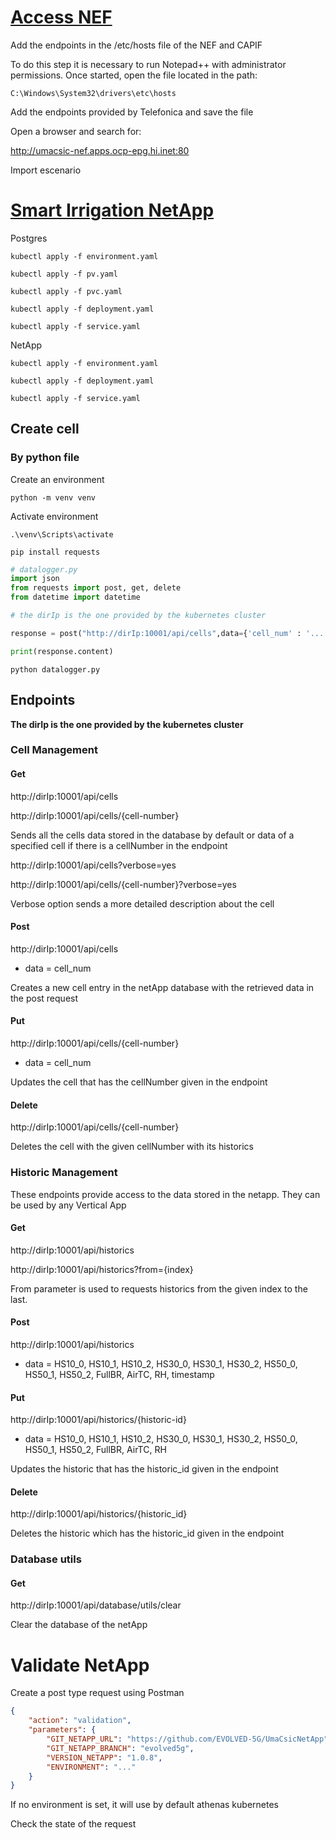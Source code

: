 # [Access NEF](https://github.com/EVOLVED-5G/NEF_emulator)

Add the endpoints in the /etc/hosts file of the NEF and CAPIF

To do this step it is necessary to run Notepad++ with administrator permissions. Once started, open the file located in the path:

`C:\Windows\System32\drivers\etc\hosts`

Add the endpoints provided by Telefonica and save the file

Open a browser and search for:

http://umacsic-nef.apps.ocp-epg.hi.inet:80

Import escenario

# [Smart Irrigation NetApp](https://github.com/EVOLVED-5G/UmaCsicNetApp)

Postgres

`kubectl apply -f environment.yaml`

`kubectl apply -f pv.yaml`

`kubectl apply -f pvc.yaml`

`kubectl apply -f deployment.yaml`

`kubectl apply -f service.yaml`

NetApp

`kubectl apply -f environment.yaml`

`kubectl apply -f deployment.yaml`

`kubectl apply -f service.yaml`

## Create cell

### By python file

Create an environment 

`python -m venv venv`

Activate environment

`.\venv\Scripts\activate`

`pip install requests`

```python
# datalogger.py
import json
from requests import post, get, delete
from datetime import datetime

# the dirIp is the one provided by the kubernetes cluster

response = post("http://dirIp:10001/api/cells",data={'cell_num' : '...'})

print(response.content)
```

`python datalogger.py`

## Endpoints

**The dirIp is the one provided by the kubernetes cluster**

### Cell Management 

#### Get 

http://dirIp:10001/api/cells

http://dirIp:10001/api/cells/{cell-number}

Sends all the cells data stored in the database by default or data of a specified cell if there is a cellNumber in the endpoint

http://dirIp:10001/api/cells?verbose=yes

http://dirIp:10001/api/cells/{cell-number}?verbose=yes

Verbose option sends a more detailed description about the cell

#### Post 

http://dirIp:10001/api/cells 

- data = cell_num

Creates a new cell entry in the netApp database with the retrieved data in the post request

#### Put 

http://dirIp:10001/api/cells/{cell-number}

- data = cell_num

Updates the cell that has the cellNumber given in the endpoint

#### Delete

http://dirIp:10001/api/cells/{cell-number}

Deletes the cell with the given cellNumber with its historics

### Historic Management 

These endpoints provide access to the data stored in the netapp. They can be used by any Vertical App

#### Get 

http://dirIp:10001/api/historics

http://dirIp:10001/api/historics?from={index}

From parameter is used to requests historics from the given index to the last.

#### Post 

http://dirIp:10001/api/historics

- data = HS10_0, HS10_1, HS10_2, HS30_0, HS30_1, HS30_2, HS50_0, HS50_1, HS50_2, FullBR, AirTC, RH, timestamp

#### Put 

http://dirIp:10001/api/historics/{historic-id}

- data = HS10_0, HS10_1, HS10_2, HS30_0, HS30_1, HS30_2, HS50_0, HS50_1, HS50_2, FullBR, AirTC, RH

Updates the historic that has the historic_id given in the endpoint

#### Delete 

http://dirIp:10001/api/historics/{historic_id}

Deletes the historic which has the historic_id given in the endpoint

### Database utils

#### Get 

http://dirIp:10001/api/database/utils/clear

Clear the database of the netApp

# Validate NetApp

Create a post type request using Postman

```json
{
    "action": "validation",
    "parameters": {
        "GIT_NETAPP_URL": "https://github.com/EVOLVED-5G/UmaCsicNetApp",
        "GIT_NETAPP_BRANCH": "evolved5g",
        "VERSION_NETAPP": "1.0.8",
        "ENVIRONMENT": "..."
    }
}
```

If no environment is set, it will use by default athenas kubernetes

Check the state of the request